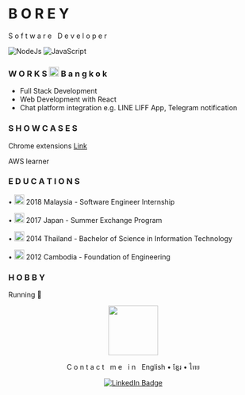 # B O R E Y

S o f t w a r e&nbsp;&nbsp;&nbsp;D e v e l o p e r

<p>
<img alt="NodeJs" src="https://img.shields.io/badge/NodeJs-339933?logo=node.js&logoColor=white&style=flat" />
<img alt="JavaScript" src="https://img.shields.io/badge/JavaScript-F7DF1E?logo=javascript&logoColor=white&style=flat" />
</p>

### W O R K S <img alt="location" width="20" src="https://img.icons8.com/external-prettycons-lineal-prettycons/49/null/external-location-pin-essentials-prettycons-lineal-prettycons.png"/> B a n g k o k

- Full Stack Development
- Web Development with React
- Chat platform integration e.g. LINE LIFF App, Telegram notification

### S H O W C A S E S

Chrome extensions [Link](https://github.com/skborey/chrome-extension)

AWS learner

### E D U C A T I O N S

<p>
• <img alt="malaysia" width="20" src="https://img.icons8.com/external-itim2101-lineal-itim2101/64/null/external-petronas-twin-tower-landmarks-itim2101-lineal-itim2101.png"/>
2018 Malaysia - Software Engineer Internship
</p>
<p>
• <img alt="japan" width="20" src="https://img.icons8.com/external-glyph-wichaiwi/64/null/external-japan-asian-countries-landmarks-glyph-wichaiwi.png"/>
2017 Japan - Summer Exchange Program
</p>

<p>
• <img alt="thai" width="20" src="https://img.icons8.com/external-others-pike-picture/50/null/external-antique-thailand-others-pike-picture-2.png"/>
2014 Thailand - Bachelor of Science in Information Technology
</p>
<p>
• <img alt="cambodia" width="20" src="https://img.icons8.com/external-wanicon-lineal-wanicon/64/null/external-angkor-wat-landmark-wanicon-lineal-wanicon.png"/> 2012 Cambodia - Foundation of Engineering
</p>

### H O B B Y

Running 🏃


<div id="footer" align="center">
  <img src="https://media.giphy.com/media/M9gbBd9nbDrOTu1Mqx/giphy.gif" width="100"/>
  <p>C o n t a c t&nbsp;&nbsp;&nbsp;m e&nbsp;&nbsp;&nbsp;i n&nbsp;&nbsp;&nbsp;English • ខ្មែរ • ไทย</p>
  <a href="https://www.linkedin.com/in/skborey/">
    <img src="https://img.shields.io/badge/LinkedIn-blue?style=for-the-badge&logo=linkedin&logoColor=white" alt="LinkedIn Badge"/>
  </a>
</div>
